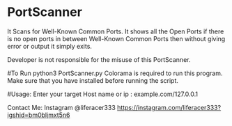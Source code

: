 # PortScanner
It Scans for Well-Known Common Ports.
It shows all the Open Ports if there is no open ports in between Well-Known Common Ports then without giving error or output it simply exits.

Developer is not responsible for the misuse of this PortScanner.

#To Run
python3 PortScanner.py
Colorama is required to run this program. Make sure that you have installed before running the script.

#Usage:
Enter your target Host name or ip : example.com/127.0.0.1 

Contact Me:
Instagram @liferacer333
https://instagram.com/liferacer333?igshid=bm0bljmxt5n6
